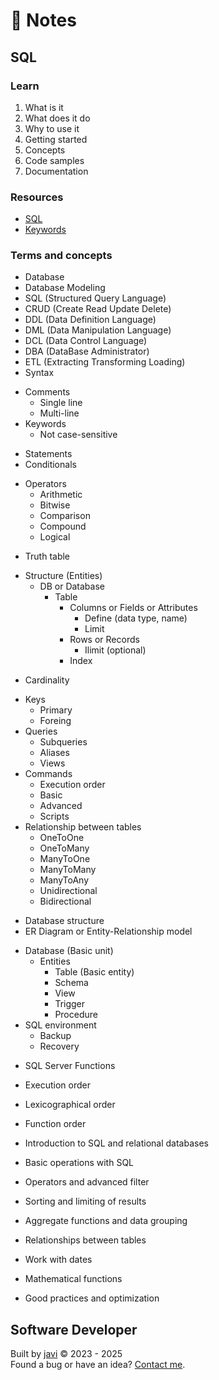 # :memo: Notes
## SQL
### Learn
1. What is it
2. What does it do
3. Why to use it
4. Getting started
5. Concepts
6. Code samples
7. Documentation
### Resources
- [SQL](https://www.iso.org/standard/76583.html)
- [Keywords](https://www.w3schools.com/sql/sql_ref_keywords.asp)
### Terms and concepts
- Database
- Database Modeling
- SQL (Structured Query Language)
- CRUD (Create Read Update Delete)
- DDL (Data Definition Language)
- DML (Data Manipulation Language)
- DCL (Data Control Language)
- DBA (DataBase Administrator)
- ETL (Extracting Transforming Loading)
- Syntax
* Comments
  - Single line
  - Multi-line
* Keywords
  - Not case-sensitive
- Statements
- Conditionals
* Operators
  - Arithmetic
  - Bitwise
  - Comparison
  - Compound
  - Logical
- Truth table
* Structure (Entities)
  * DB or Database
    * Table
      * Columns or Fields or Attributes
        - Define (data type, name)
        - Limit
      * Rows or Records
        - Ilimit (optional)
      - Index
- Cardinality
* Keys
  - Primary
  - Foreing
* Queries
  - Subqueries
  - Aliases
  - Views
* Commands
  - Execution order
  - Basic
  - Advanced
  - Scripts
* Relationship between tables
  - OneToOne
  - OneToMany
  - ManyToOne
  - ManyToMany
  - ManyToAny
  - Unidirectional
  - Bidirectional
- Database structure
- ER Diagram or Entity-Relationship model
* Database (Basic unit)
  * Entities
    - Table (Basic entity)
    - Schema
    - View
    - Trigger
    - Procedure
* SQL environment
  - Backup
  - Recovery
- SQL Server Functions

- Execution order
- Lexicographical order
- Function order

- Introduction to SQL and relational databases
- Basic operations with SQL
- Operators and advanced filter
- Sorting and limiting of results
- Aggregate functions and data grouping
- Relationships between tables
- Work with dates
- Mathematical functions
- Good practices and optimization

## Software Developer
Built by [javi](https://github.com/javi0b01/) :copyright: 2023 - 2025  
Found a bug or have an idea? [Contact me](https://www.linkedin.com/in/javi0b01/).
